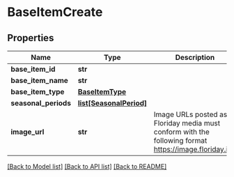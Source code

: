 # BaseItemCreate

## Properties
Name | Type | Description | Notes
------------ | ------------- | ------------- | -------------
**base_item_id** | **str** |  | 
**base_item_name** | **str** |  | 
**base_item_type** | [**BaseItemType**](BaseItemType.md) |  | 
**seasonal_periods** | [**list[SeasonalPeriod]**](SeasonalPeriod.md) |  | [optional] 
**image_url** | **str** | Image URLs posted as Floriday media must conform with the following format https://image.floriday.io/. | [optional] 

[[Back to Model list]](../README.md#documentation-for-models) [[Back to API list]](../README.md#documentation-for-api-endpoints) [[Back to README]](../README.md)

